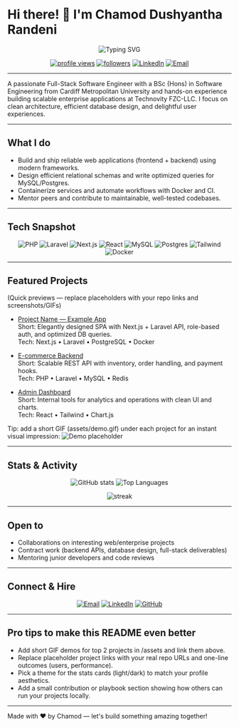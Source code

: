 # Hi there! 👋 I'm Chamod Dushyantha Randeni

<p align="center">
  <img src="https://readme-typing-svg.herokuapp.com?font=Fira+Code&size=24&pause=1000&color=F7A41D&width=780&lines=Full-Stack+Software+Engineer;Building+scalable+web+applications;I+love+clean+code" alt="Typing SVG" />
</p>

<p align="center">
  <a href="https://github.com/chamodrandeni"><img alt="profile views" src="https://komarev.com/ghpvc/?username=chamodrandeni&label=Profile%20views&color=0e75b6"></a>
  <a href="https://github.com/chamodrandeni"><img alt="followers" src="https://img.shields.io/github/followers/chamodrandeni?label=Follow&style=social"></a>
  <a href="https://www.linkedin.com/in/chamod-randeni-bb5114109"><img alt="LinkedIn" src="https://img.shields.io/badge/LinkedIn-0077B5?style=flat&logo=linkedin&logoColor=white"></a>
  <a href="mailto:chamoddushyantha2017@gmail.com"><img alt="Email" src="https://img.shields.io/badge/Email-D14836?style=flat&logo=gmail&logoColor=white"></a>
</p>

---

A passionate Full-Stack Software Engineer with a BSc (Hons) in Software Engineering from Cardiff Metropolitan University and hands-on experience building scalable enterprise applications at Technovity FZC-LLC. I focus on clean architecture, efficient database design, and delightful user experiences.

---

## What I do
- Build and ship reliable web applications (frontend + backend) using modern frameworks.
- Design efficient relational schemas and write optimized queries for MySQL/Postgres.
- Containerize services and automate workflows with Docker and CI.
- Mentor peers and contribute to maintainable, well-tested codebases.

---

## Tech Snapshot
<p align="center">
  <img src="https://img.shields.io/badge/PHP-777BB4?style=for-the-badge&logo=php&logoColor=white" alt="PHP" />
  <img src="https://img.shields.io/badge/Laravel-FF2D20?style=for-the-badge&logo=laravel&logoColor=white" alt="Laravel" />
  <img src="https://img.shields.io/badge/Next.js-000000?style=for-the-badge&logo=nextdotjs&logoColor=white" alt="Next.js" />
  <img src="https://img.shields.io/badge/React-61DAFB?style=for-the-badge&logo=react&logoColor=black" alt="React" />
  <img src="https://img.shields.io/badge/MySQL-4479A1?style=for-the-badge&logo=mysql&logoColor=white" alt="MySQL" />
  <img src="https://img.shields.io/badge/PostgreSQL-316192?style=for-the-badge&logo=postgresql&logoColor=white" alt="Postgres" />
  <img src="https://img.shields.io/badge/Tailwind_CSS-38B2AC?style=for-the-badge&logo=tailwind-css&logoColor=white" alt="Tailwind" />
  <img src="https://img.shields.io/badge/Docker-2496ED?style=for-the-badge&logo=docker&logoColor=white" alt="Docker" />
</p>

---

## Featured Projects
(Quick previews — replace placeholders with your repo links and screenshots/GIFs)

- [Project Name — Example App](https://github.com/chamodrandeni/project-example)  
  Short: Elegantly designed SPA with Next.js + Laravel API, role-based auth, and optimized DB queries.  
  Tech: Next.js • Laravel • PostgreSQL • Docker

- [E-commerce Backend](https://github.com/chamodrandeni/ecommerce-backend)  
  Short: Scalable REST API with inventory, order handling, and payment hooks.  
  Tech: PHP • Laravel • MySQL • Redis

- [Admin Dashboard](https://github.com/chamodrandeni/admin-dashboard)  
  Short: Internal tools for analytics and operations with clean UI and charts.  
  Tech: React • Tailwind • Chart.js

Tip: add a short GIF (assets/demo.gif) under each project for an instant visual impression:
![Demo placeholder](https://raw.githubusercontent.com/chamodrandeni/chamodrandeni/main/assets/demo-placeholder.png)

---

## Stats & Activity
<p align="center">
  <img alt="GitHub stats" src="https://github-readme-stats.vercel.app/api?username=chamodrandeni&show_icons=true&theme=radical" />
  <img alt="Top Languages" src="https://github-readme-stats.vercel.app/api/top-langs/?username=chamodrandeni&layout=compact&theme=radical" />
</p>

<p align="center">
  <img src="https://github-readme-streak-stats.herokuapp.com/?user=chamodrandeni&theme=dark" alt="streak" />
</p>

---

## Open to
- Collaborations on interesting web/enterprise projects
- Contract work (backend APIs, database design, full-stack deliverables)
- Mentoring junior developers and code reviews

---

## Connect & Hire
<p align="center">
  <a href="mailto:chamoddushyantha2017@gmail.com"><img src="https://img.shields.io/badge/Email-D14836?style=for-the-badge&logo=gmail&logoColor=white" alt="Email" /></a>
  <a href="https://www.linkedin.com/in/chamod-randeni-bb5114109"><img src="https://img.shields.io/badge/LinkedIn-0077B5?style=for-the-badge&logo=linkedin&logoColor=white" alt="LinkedIn" /></a>
  <a href="https://github.com/chamodrandeni"><img src="https://img.shields.io/badge/GitHub-100000?style=for-the-badge&logo=github&logoColor=white" alt="GitHub" /></a>
</p>

---

## Pro tips to make this README even better
- Add short GIF demos for top 2 projects in /assets and link them above.
- Replace placeholder project links with your real repo URLs and one-line outcomes (users, performance).
- Pick a theme for the stats cards (light/dark) to match your profile aesthetics.
- Add a small contribution or playbook section showing how others can run your projects locally.

---

Made with ❤️ by Chamod — let's build something amazing together!

